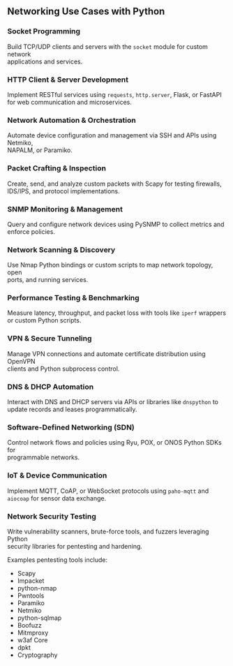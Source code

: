 ## Networking Use Cases with Python

### Socket Programming  
Build TCP/UDP clients and servers with the `socket` module for custom network  
applications and services.

### HTTP Client & Server Development  
Implement RESTful services using `requests`, `http.server`, Flask, or FastAPI  
for web communication and microservices.

### Network Automation & Orchestration  
Automate device configuration and management via SSH and APIs using Netmiko,  
NAPALM, or Paramiko.

### Packet Crafting & Inspection  
Create, send, and analyze custom packets with Scapy for testing firewalls,  
IDS/IPS, and protocol implementations.

### SNMP Monitoring & Management  
Query and configure network devices using PySNMP to collect metrics and  
enforce policies.

### Network Scanning & Discovery  
Use Nmap Python bindings or custom scripts to map network topology, open  
ports, and running services.

### Performance Testing & Benchmarking  
Measure latency, throughput, and packet loss with tools like `iperf` wrappers  
or custom Python scripts.

### VPN & Secure Tunneling  
Manage VPN connections and automate certificate distribution using OpenVPN  
clients and Python subprocess control.

### DNS & DHCP Automation  
Interact with DNS and DHCP servers via APIs or libraries like `dnspython` to  
update records and leases programmatically.

### Software-Defined Networking (SDN)  
Control network flows and policies using Ryu, POX, or ONOS Python SDKs for  
programmable networks.

### IoT & Device Communication  
Implement MQTT, CoAP, or WebSocket protocols using `paho-mqtt` and  
`aiocoap` for sensor data exchange.

### Network Security Testing  
Write vulnerability scanners, brute-force tools, and fuzzers leveraging Python  
security libraries for pentesting and hardening.

Examples pentesting tools include:

- Scapy
- Impacket
- python-nmap
- Pwntools
- Paramiko
- Netmiko
- python-sqlmap
- Boofuzz
- Mitmproxy
- w3af Core
- dpkt
- Cryptography
